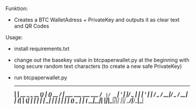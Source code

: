 Funktion:
- Creates a BTC WalletAdress + PrivateKey and outputs it as clear text and QR Codes

Usage:
- install requirements.txt
- change out the basekey value in btcpaperwallet.py at the beginning with long secure random text characters (to create a new safe PrivateKey)
- run btcpaperwallet.py

     _             _      _ _        __                     
  __| | __ _ _ __ (_) ___| (_)_ __  / _| ___  ___  ___  ___ 
 / _` |/ _` | '_ \| |/ _ | | | '_ \| |_ / _ \/ __|/ _ \/ __|
| (_| | (_| | | | | |  __| | | | | |  _| (_) \__ |  __| (__ 
 \__,_|\__,_|_| |_|_|\___|_|_|_| |_|_|  \___/|___/\___|\___|
                                                            
